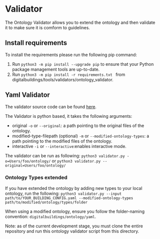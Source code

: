 # Validator

The Ontology Validator allows you to extend the ontology and then validate it to make sure it is comform to guidelines.

## Install requirements

To install the requirements please run the following pip command:

1. Run `python3 -m pip install --upgrade pip` to ensure that your Python package management tools are up-to-date.
2. Run `python3 -m pip install -r requirements.txt ` from digitalbuildings/tools/validators/ontology_validator.


## Yaml Validator
The validator source code can be found [here](yamlformat/validator/validate_types.py).

The Validator is python based, it takes the following arguments:

* original `-o` or `--original`: a path pointing to the original files of the
  ontology.
* modified-type-filepath (optional) `-m` or `--modified-ontology-types`:
  a path pointing to the modified files of the ontology.
* interactive `-i` or `--interactive`:enables interactive mode.

The validator can be run as following: `python3 validator.py
-o=Users/foo/ontology/` or `python3 validator.py --original=Users/foo/ontology/`

### Ontology Types extended

If you have extended the ontology by adding new types to your local ontology, run the following: `python3 validator.py --input path/to/YOUR_BUILDING_CONFIG.yaml --modified-ontology-types path/to/modified/ontology/types/folder`

When using a modified ontology, ensure you follow the folder-naming convention: `digitalbuildings/ontology/yaml`.

Note: as of the current development stage, you must clone the entire repository and run this ontology validator script from this directory.
